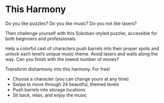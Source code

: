 # This Harmony

Do you like puzzles? Do you like music? Do you not like lasers?

Then challenge yourself with this Sokoban-styled puzzler, accessible for both beginners and professionals.

Help a colorful cast of characters push barrels into their proper spots and unlock each level’s unique music theme. Avoid lasers and walls along the way. Can you finish with the lowest number of moves?

Transform disharmony into this harmony. For free!

- Choose a character (you can change yours at any time)
- Swipe to move through 24 beautiful, themed levels
- Push barrels into storage locations
- Sit back, relax, and enjoy the music

